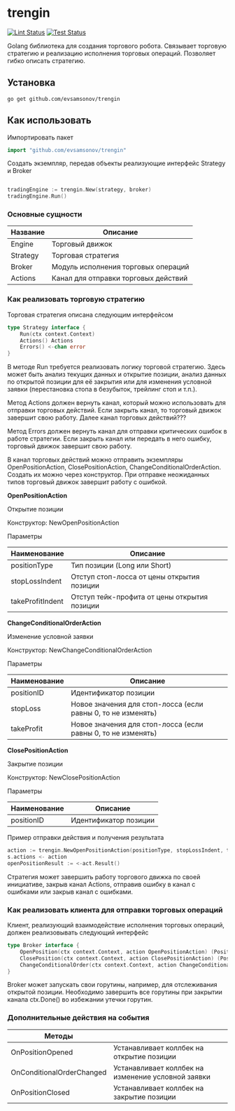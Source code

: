 # trengin

[![Lint Status](https://github.com/evsamsonov/trengin/actions/workflows/lint.yml/badge.svg)](https://github.com/evsamsonov/trengin/actions?workflow=golangci-lint)
[![Test Status](https://github.com/evsamsonov/trengin/actions/workflows/test.yml/badge.svg)](https://github.com/evsamsonov/trengin/actions?workflow=test)

Golang библиотека для создания торгового робота. Связывает торговую стратегию и реализацию исполнения торговых операций. Позволяет гибко описать стратегию.

## Установка

```shell
go get github.com/evsamsonov/trengin
```

## Как использовать

Импортировать пакет 

```go
import "github.com/evsamsonov/trengin"
```

Создать экземпляр, передав объекты реализующие интерфейс Strategy и Broker

```go

tradingEngine := trengin.New(strategy, broker)
tradingEngine.Run()
```

### Основные сущности

|  Название  | Описание | 
| ------------- | ------------- | 
| Engine  | Торговый движок  |
| Strategy  | Торговая стратегия  |
| Broker  | Модуль исполнения торговых операций  |
| Actions  | Канал для отправки торговых действий  |


### Как реализовать торговую стратегию

Торговая стратегия описана следующим интерфейсом
```go
type Strategy interface {
	Run(ctx context.Context)
	Actions() Actions
	Errors() <-chan error
}
```

В методе Run требуется реализовать логику торговой стратегию. Здесь может быть анализ текущих данных и открытие позиции, анализ данных по открытой позиции для её закрытия или для изменения условной заявки (перестановка стопа в безубыток, трейлинг стоп и т.п.).

Метод Actions должен вернуть канал, который можно использовать для отправки торговых действий. Если закрыть канал, то торговый движок завершит свою работу. Далее канал торговых действий???

Метод Errors должен вернуть канал для отправки критических ошибок в работе стратегии. Если закрыть канал или передать в него ошибку, торговый движок завершит свою работу. 

В канал торговых действий можно отправить экземпляры OpenPositionAction, ClosePositionAction, ChangeConditionalOrderAction. Создать их можно через конструктор. При отправке неожиданных типов торговый движок завершит работу с ошибкой.

**OpenPositionAction**

Открытие позиции

Конструктор: NewOpenPositionAction

Параметры

| Наименование | Описание |
| ------------- | ------------- |
| positionType | Тип позиции (Long или Short) |
| stopLossIndent | Отступ стоп-лосса от цены открытия позиции |
| takeProfitIndent | Отступ тейк-профита от цены открытия позиции  |

**ChangeConditionalOrderAction**

Изменение условной заявки

Конструктор: NewChangeConditionalOrderAction

Параметры

| Наименование | Описание |
| ------------- | ------------- |
| positionID | Идентификатор позиции |
| stopLoss | Новое значения для стоп-лосса (если равны 0, то не изменять) |
| takeProfit | Новое значения для стоп-лосса (если равны 0, то не изменять) |

**ClosePositionAction**

Закрытие позиции

Конструктор: NewClosePositionAction

Параметры

| Наименование | Описание |
| ------------- | ------------- |
| positionID | Идентификатор позиции |

Пример отправки действия и получения результата

```go
action := trengin.NewOpenPositionAction(positionType, stopLossIndent, takeProfitIndent)
s.actions <- action
openPositionResult := <-act.Result()
```

Стратегия может завершить работу торгового движка по своей инициативе, закрыв канал Actions, отправив ошибку в канал с ошибками или закрыв канал с ошибками. 

### Как реализовать клиента для отправки торговых операций

Клиент, реализующий взаимодействие исполнения торговых операций, должен реализовывать следующий интерфейс

```go
type Broker interface {
	OpenPosition(ctx context.Context, action OpenPositionAction) (Position, PositionClosed, error)
	ClosePosition(ctx context.Context, action ClosePositionAction) (Position, error)
	ChangeConditionalOrder(ctx context.Context, action ChangeConditionalOrderAction) (Position, error)
}
```

Broker может запускать свои горутины, например, для отслеживания открытой позиции. Необходимо завершить все горутины при закрытии канала ctx.Done() во избежании утечки горутин.  

### Дополнительные действия на события

|  Методы  |   |
| ------------- | ------------- |
| OnPositionOpened  | Устанавливает коллбек на открытие позиции  |
| OnConditionalOrderChanged  | Устанавливает коллбек на изменение условной заявки  |
| OnPositionClosed  | Устанавливает коллбек на закрытие позиции |


